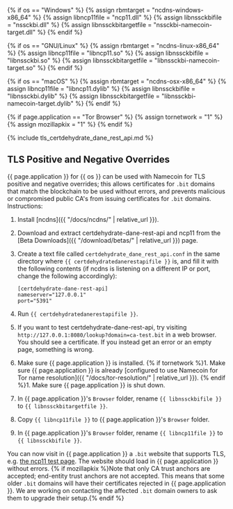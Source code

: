 {% if os == "Windows" %}
{% assign rbmtarget = "ncdns-windows-x86_64" %}
{% assign libncp11file = "ncp11.dll" %}
{% assign libnssckbifile = "nssckbi.dll" %}
{% assign libnssckbitargetfile = "nssckbi-namecoin-target.dll" %}
{% endif %}

{% if os == "GNU/Linux" %}
{% assign rbmtarget = "ncdns-linux-x86_64" %}
{% assign libncp11file = "libncp11.so" %}
{% assign libnssckbifile = "libnssckbi.so" %}
{% assign libnssckbitargetfile = "libnssckbi-namecoin-target.so" %}
{% endif %}

{% if os == "macOS" %}
{% assign rbmtarget = "ncdns-osx-x86_64" %}
{% assign libncp11file = "libncp11.dylib" %}
{% assign libnssckbifile = "libnssckbi.dylib" %}
{% assign libnssckbitargetfile = "libnssckbi-namecoin-target.dylib" %}
{% endif %}

{% if page.application == "Tor Browser" %}
{% assign tornetwork = "1" %}
{% assign mozillapkix = "1" %}
{% endif %}

{% include tls_certdehydrate_dane_rest_api.md %}

## TLS Positive and Negative Overrides

{{ page.application }} for {{ os }} can be used with Namecoin for TLS positive and negative overrides; this allows certificates for `.bit` domains that match the blockchain to be used without errors, and prevents malicious or compromised public CA's from issuing certificates for `.bit` domains.  Instructions:

1. Install [ncdns]({{ "/docs/ncdns/" | relative_url }}).
1. Download and extract certdehydrate-dane-rest-api and ncp11 from the [Beta Downloads]({{ "/download/betas/" | relative_url }}) page.
1. Create a text file called `certdehydrate_dane_rest_api.conf` in the same directory where `{{ certdehydratedanerestapifile }}` is, and fill it with the following contents (if ncdns is listening on a different IP or port, change the following accordingly):
   
       [certdehydrate-dane-rest-api]
       nameserver="127.0.0.1"
       port="5391"
   
1. Run `{{ certdehydratedanerestapifile }}`.
1. If you want to test certdehydrate-dane-rest-api, try visiting `http://127.0.0.1:8080/lookup?domain=ca-test.bit` in a web browser.  You should see a certificate.  If you instead get an error or an empty page, something is wrong.
1. Make sure {{ page.application }} is installed.
{% if tornetwork %}1. Make sure {{ page.application }} is already [configured to use Namecoin for Tor name resolution]({{ "/docs/tor-resolution/" | relative_url }}).
{% endif %}1. Make sure {{ page.application }} is shut down.
1. In {{ page.application }}'s `Browser` folder, rename `{{ libnssckbifile }}` to `{{ libnssckbitargetfile }}`.
1. Copy `{{ libncp11file }}` to {{ page.application }}'s `Browser` folder.
1. In {{ page.application }}'s `Browser` folder, rename `{{ libncp11file }}` to `{{ libnssckbifile }}`.

You can now visit in {{ page.application }} a `.bit` website that supports TLS, e.g. [the ncp11 test page](https://ca-test.bit/).  The website should load in {{ page.application }} without errors.  {% if mozillapkix %}Note that only CA trust anchors are accepted; end-entity trust anchors are not accepted.  This means that some older `.bit` domains will have their certificates rejected in {{ page.application }}.  We are working on contacting the affected `.bit` domain owners to ask them to upgrade their setup.{% endif %}

